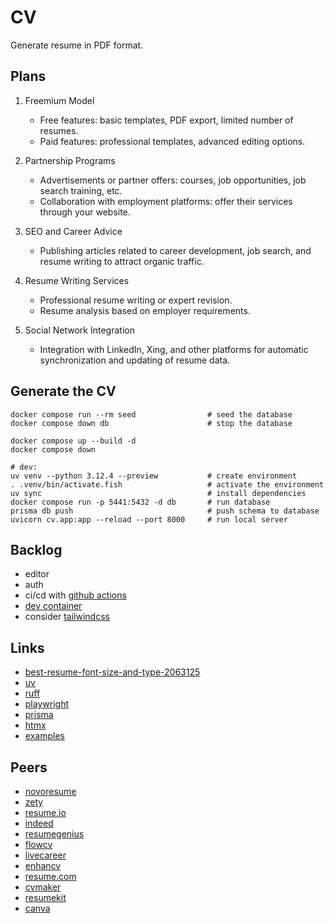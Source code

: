 <!-- markdownlint-disable MD022 MD031 MD032 -->
# CV

Generate resume in PDF format.

## Plans

1. Freemium Model
    - Free features: basic templates, PDF export, limited number of resumes.
    - Paid features: professional templates, advanced editing options.

2. Partnership Programs
    - Advertisements or partner offers: courses, job opportunities, job search training, etc.
    - Collaboration with employment platforms: offer their services through your website.

3. SEO and Career Advice
    - Publishing articles related to career development, job search, and resume writing to attract organic traffic.

4. Resume Writing Services
    - Professional resume writing or expert revision.
    - Resume analysis based on employer requirements.

5. Social Network Integration
    - Integration with LinkedIn, Xing, and other platforms for automatic synchronization and updating of resume data.

## Generate the CV

```shell
docker compose run --rm seed                # seed the database
docker compose down db                      # stop the database

docker compose up --build -d
docker compose down

# dev:
uv venv --python 3.12.4 --preview           # create environment
. .venv/bin/activate.fish                   # activate the environment
uv sync                                     # install dependencies
docker compose run -p 5441:5432 -d db       # run database
prisma db push                              # push schema to database
uvicorn cv.app:app --reload --port 8000     # run local server
```

## Backlog

- editor
- auth
- ci/cd with [github actions](https://docs.github.com/en/actions)
- [dev container](https://code.visualstudio.com/docs/devcontainers/containers)
- consider [tailwindcss](https://tailwindcss.com/)

## Links

- [best-resume-font-size-and-type-2063125](https://www.thebalancecareers.com/best-resume-font-size-and-type-2063125)
- [uv](https://docs.astral.sh/uv/)
- [ruff](https://docs.astral.sh/ruff/)
- [playwright](https://playwright.dev/python/)
- [prisma](https://prisma-client-py.readthedocs.io)
- [htmx](https://htmx.org/)
- [examples](https://github.com/marty331/fasthtmx/)

## Peers

- [novoresume](https://novoresume.com/)
- [zety](https://zety.com/resume-builder)
- [resume.io](https://resume.io/)
- [indeed](https://www.indeed.com/create-resume/)
- [resumegenius](https://resumegenius.com/)
- [flowcv](https://flowcv.com/)
- [livecareer](https://www.livecareer.com/resume/builder)
- [enhancv](https://enhancv.com/resume-builder/)
- [resume.com](https://www.resume.com/)
- [cvmaker](https://www.cvmaker.com/)
- [resumekit](https://resumekit.com/)
- [canva](https://www.canva.com/create/resumes/)
